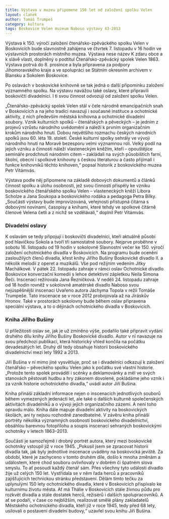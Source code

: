 ```yaml
---
title: Výstava v muzeu připomene 150 let od založení spolku Velen
layout: clanek
author: Tomáš Trumpeš
category: kultura
tags: Boskovice Velen muzeum Naboso výstavy 43-2013
---
```


Výstava k 150. výročí založení čtenářsko-zpěváckého spolku Velen v Boskovicích bude slavnostně zahájena ve čtvrtek 7. listopadu v 16 hodin ve výstavních prostorách místního muzea. Výstava nese název K zdaru obce a k slávě vlasti, doplněný o podtitul Čtenářsko-zpěvácký spolek Velen 1863. Výstava potrvá do 8. prosince a byla připravena za podpory Jihomoravského kraje a ve spolupráci se Státním okresním archivem v Blansku a Sokolem Boskovice. 

Po oslavách v boskovické knihovně se tak jedná o další připomínku založení významného spolku. Na výstavu navážou také oslavy, které připravili boskovičtí divadelníci. I ti svou činnost odvozují od založení spolku Velen. 

„Čtenářsko-zpěvácký spolek Velen stál v čele národně emancipačních snah v Boskovicích a na jeho tradici navazují i současné instituce a ochotnické aktivity, z nich především městská knihovna a ochotnické divadelní soubory. Vznik kulturních spolků – čtenářských a pěveckých – je jedním z projevů vzrůstu národního uvědomění a náleží k prvním organizačním krokům národního hnutí. Dobou největšího rozmachu českých národních spolků jsou 60. léta 19. století. České kulturní spolky sehrály ve vývoji národního hnutí na Moravě bezesporu velmi významnou roli. Velký podíl na jejich vzniku a činnosti náleží vlasteneckým kněžím, kteří – opouštějíce semináře prodchnuti národním citem – zakládali na svých působištích farní, školní, obecní i spolkové knihovny s českou literaturou a často přijímali i funkce knihovníků těchto knihoven,“ popsal historik z boskovického muzea Petr Vítámvás. 

Výstava podle něj připomene na základě dobových dokumentů a článků činnost spolku a úlohu osobností, jež svou činností přispěly ke vzniku boskovického čtenářského spolku Velen – vlasteneckých kněží Libora Scholze a Jana Soukopa a boskovického rodáka a pedagoga Petra Bílky. „Součástí výstavy bude improvizovaná, veřejnosti přístupná čítárna s dobovými novinami, časopisy a knihami, které tehdy ve spolkové čítárně členové Velena četli a z nichž se vzdělávali,“ doplnil Petr Vítámvás. 
    
### Divadelní oslavy

K oslavám se tedy připojují i boskovičtí divadelníci, kteří aktuálně působí pod hlavičkou Sokola a tvoří tři samostatné soubory. Nejprve proběhne v sobotu 16. listopadu od 19 hodin v sokolovně Slavnostní večer ke 150. výročí založení ochotnického divadla v Boskovicích. Na programu bude ocenění zasloužilých členů divadla, křest knihy Jiřího Bušiny Boskovické divadlo II. a několik melodií z operet a muzikálů. Vše pod režijním vedením Jitky Machálkové. V pátek 22. listopadu zahraje v rámci oslav Ochotnické divadlo Boskovice konverzační komedii s lehce detektivní zápletkou Neila Simona Řeči. Inscenaci režírovala Jana Řezníčková. V neděli 24. listopadu zahraje od 18 hodin rovněž v sokolovně amatérské divadlo Naboso svou nejúspěšnější inscenaci Uvařeno autora Jáchyma Topola v režii Tomáše Trumpeše. Tato inscenace se v roce 2012 probojovala až na Jiráskův Hronov. Také v prostorách sokolovny bude během oslav připravena speciální výstava, a to o dějinách ochotnického divadla v Boskovicích. 
    
### Kniha Jiřího Bušiny
 
U příležitosti oslav se, jak je už zmíněno výše, podařilo také připravit vydání druhého dílu knihy Jiřího Bušiny Boskovické divadlo. Autor v ní navazuje na svou předchozí publikaci, která historický vhled končila na počátku devadesátých let. Druhý díl tedy obsahuje historii boskovického divadelnictví mezi lety 1992 a 2013.

Jiří Bušina v ní mimo jiné vysvětluje, proč se i divadelníci odkazují k založení čtenářsko – pěveckého spolku Velen jako k počátku své vlastní historie. „Protože tento spolek prováděl i scénky a deklamovánky a měl ve svých stanovách pěstovati hudbu a hry zákonem dovolené, pokládáme jeho vznik i za vznik historie ochotnického divadla,“ uvádí autor Jiří Bušina. 

Kniha přináší základní informace nejen o inscenacích jednotlivých souborů během vymezených jedenácti let, ale také o dalších kulturně společenských aktivitách divadelníků a o vývoji jejich organizačního zázemí. A není toho opravdu málo. Kniha dále mapuje divadelní aktivity na boskovických školách, ani ty nejsou rozhodně zanedbatelné. V závěru kniha přináší portréty několika významných osobností boskovického divadelnictví, obsáhlou barevnou fotopřílohu a soupis inscenací sehraných boskovickými ochotníky v letech 1863–2013. 

Součástí je samozřejmě i drobný portrét autora, který mezi boskovické ochotníky vstoupil již v roce 1945. „Pokusil jsem se zpracovat historii divadla tak, jak byly jednotlivé inscenace uváděny na boskovická jeviště. Za období, které je zachyceno v tomto druhém díle, došlo k mnoha změnám a událostem, které chod souboru ovlivňovaly v dobrém či špatném slova smyslu. To ať posoudí každý čtenář sám. Přes všechny tyto události divadlo žije už celých 150 let. Vystřídala se v něm řada herců a pracovníků zajišťujících technickou stránku představení. Dělám tímto tečku za uplynulými 150 lety ochotnického divadla, které v Boskovicích přispívalo ke kulturnímu životu města. Ať má Thálie v Boskovicích stále živnou půdu pro rozkvět divadla a stále dostatek herců, režisérů i dalších spolupracovníků. A ať se podaří, v čase co nejbližším, realizovat smělé plány zakladatelů Městského ochotnického divadla, kteří již v roce 1945, tedy před 68 lety, usilovali o postavení divadelní budovy,“ uzavřel svou knihu Jiří Bušina.